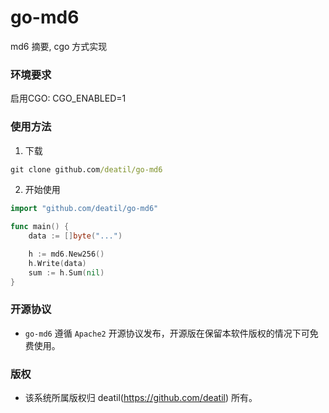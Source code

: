 # go-md6

md6 摘要, cgo 方式实现


### 环境要求

启用CGO: CGO_ENABLED=1


### 使用方法

1. 下载

```cmd
git clone github.com/deatil/go-md6
```

2. 开始使用

```go
import "github.com/deatil/go-md6"

func main() {
    data := []byte("...")

    h := md6.New256()
    h.Write(data)
    sum := h.Sum(nil)
}
```


### 开源协议

*  `go-md6` 遵循 `Apache2` 开源协议发布，开源版在保留本软件版权的情况下可免费使用。


### 版权

*  该系统所属版权归 deatil(https://github.com/deatil) 所有。
